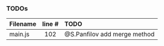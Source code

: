 ### TODOs
| Filename | line # | TODO
|:------|:------:|:------
| main.js | 102 | @S.Panfilov add merge method